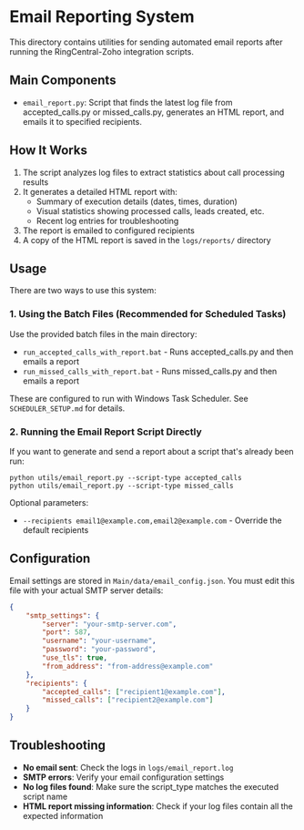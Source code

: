 # Email Reporting System

This directory contains utilities for sending automated email reports after running the RingCentral-Zoho integration scripts.

## Main Components

- `email_report.py`: Script that finds the latest log file from accepted_calls.py or missed_calls.py, generates an HTML report, and emails it to specified recipients.

## How It Works

1. The script analyzes log files to extract statistics about call processing results
2. It generates a detailed HTML report with:
   - Summary of execution details (dates, times, duration)
   - Visual statistics showing processed calls, leads created, etc.
   - Recent log entries for troubleshooting
3. The report is emailed to configured recipients
4. A copy of the HTML report is saved in the `logs/reports/` directory

## Usage

There are two ways to use this system:

### 1. Using the Batch Files (Recommended for Scheduled Tasks)

Use the provided batch files in the main directory:
- `run_accepted_calls_with_report.bat` - Runs accepted_calls.py and then emails a report
- `run_missed_calls_with_report.bat` - Runs missed_calls.py and then emails a report

These are configured to run with Windows Task Scheduler. See `SCHEDULER_SETUP.md` for details.

### 2. Running the Email Report Script Directly

If you want to generate and send a report about a script that's already been run:

```
python utils/email_report.py --script-type accepted_calls
python utils/email_report.py --script-type missed_calls
```

Optional parameters:
- `--recipients email1@example.com,email2@example.com` - Override the default recipients

## Configuration

Email settings are stored in `Main/data/email_config.json`. You must edit this file with your actual SMTP server details:

```json
{
    "smtp_settings": {
        "server": "your-smtp-server.com",
        "port": 587,
        "username": "your-username",
        "password": "your-password",
        "use_tls": true,
        "from_address": "from-address@example.com"
    },
    "recipients": {
        "accepted_calls": ["recipient1@example.com"],
        "missed_calls": ["recipient2@example.com"]
    }
}
```

## Troubleshooting

- **No email sent**: Check the logs in `logs/email_report.log`
- **SMTP errors**: Verify your email configuration settings
- **No log files found**: Make sure the script_type matches the executed script name
- **HTML report missing information**: Check if your log files contain all the expected information 